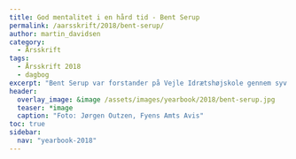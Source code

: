 ```yaml
---
title: God mentalitet i en hård tid - Bent Serup
permalink: /aarsskrift/2018/bent-serup/
author: martin_davidsen
category:
  - Årsskrift
tags:
  - Årsskrift 2018
  - dagbog
excerpt: "Bent Serup var forstander på Vejle Idrætshøjskole gennem syv år med mange udfordringer, men han husker alligevel tiden i Vejle for godt højskoleliv og en positiv mentalitet blandt lærerstaben."
header:
  overlay_image: &image /assets/images/yearbook/2018/bent-serup.jpg
  teaser: *image
  caption: "Foto: Jørgen Outzen, Fyens Amts Avis"
toc: true
sidebar:
  nav: "yearbook-2018"
---
```

